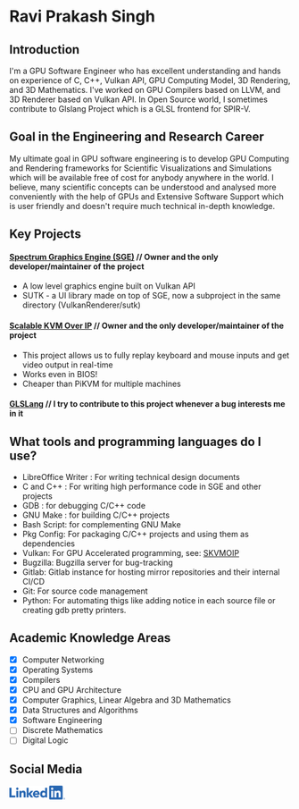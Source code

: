 # Ravi Prakash Singh

## Introduction
I'm a GPU Software Engineer who has excellent understanding and hands on experience of C, C++, Vulkan API, GPU Computing Model, 3D Rendering, and 3D Mathematics.
I've worked on GPU Compilers based on LLVM, and 3D Renderer based on Vulkan API. In Open Source world, I sometimes contribute to Glslang Project which is a GLSL frontend for SPIR-V.

## Goal in the Engineering and Research Career
My ultimate goal in GPU software engineering is to develop GPU Computing and Rendering frameworks for Scientific Visualizations and Simulations which will be available free of cost for anybody anywhere in the world.
I believe, many scientific concepts can be understood and analysed more conveniently with the help of GPUs and Extensive Software Support which is user friendly and doesn't require much technical in-depth knowledge.

## Key Projects
#### [Spectrum Graphics Engine (SGE)](https://github.com/ravi688/VulkanRenderer) // Owner and the only developer/maintainer of the project
- A low level graphics engine built on Vulkan API
- SUTK - a UI library made on top of SGE, now a subproject in the same directory (VulkanRenderer/sutk)
#### [Scalable KVM Over IP](https://github.com/ravi688/SKVMOIP) // Owner and the only developer/maintainer of the project
- This project allows us to fully replay keyboard and mouse inputs and get video output in real-time
- Works even in BIOS!
- Cheaper than PiKVM for multiple machines
#### [GLSLang](https://github.com/KhronosGroup/glslang) // I try to contribute to this project whenever a bug interests me in it

## What tools and programming languages do I use?
- LibreOffice Writer : For writing technical design documents
- C and C++ : For writing high performance code in SGE and other projects
- GDB : for debugging C/C++ code
- GNU Make : for building C/C++ projects
- Bash Script: for complementing GNU Make
- Pkg Config: For packaging C/C++ projects and using them as dependencies
- Vulkan: For GPU Accelerated programming, see: [SKVMOIP](https://github.com/rav688/SKVMOIP)
- Bugzilla: Bugzilla server for bug-tracking
- Gitlab: Gitlab instance for hosting mirror repositories and their internal CI/CD
- Git: For source code management
- Python: For automating thigs like adding notice in each source file or creating gdb pretty printers.

## Academic Knowledge Areas
- [x] Computer Networking
- [x] Operating Systems
- [x] Compilers
- [x] CPU and GPU Architecture
- [x] Computer Graphics, Linear Algebra and 3D Mathematics
- [x] Data Structures and Algorithms
- [x] Software Engineering
- [ ] Discrete Mathematics
- [ ] Digital Logic

## Social Media
[<img src="https://github.com/ravi688/ravi688/blob/main/LI-Logo.png" width="100"/>](www.linkedin.com/comm/mynetwork/discovery-see-all?usecase=PEOPLE_FOLLOWS&followMember=ravi-prakash-singh)
